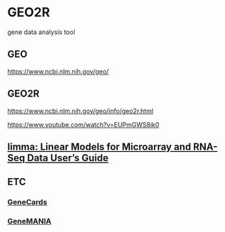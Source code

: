 # GEO2R
gene data analysis tool

## GEO
https://www.ncbi.nlm.nih.gov/geo/

## GEO2R
https://www.ncbi.nlm.nih.gov/geo/info/geo2r.html

https://www.youtube.com/watch?v=EUPmGWS8ik0

## [limma: Linear Models for Microarray and RNA-Seq Data User’s Guide](https://bioconductor.org/packages/release/bioc/vignettes/limma/inst/doc/usersguide.pdf)

## ETC
### [GeneCards](https://www.genecards.org/)

### [GeneMANIA](https://genemania.org/)
